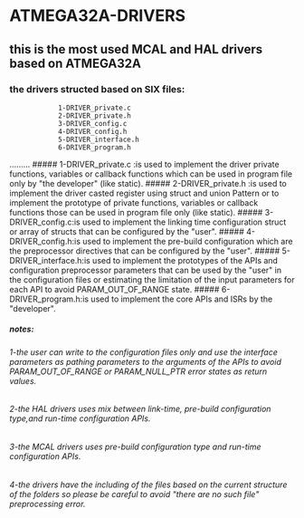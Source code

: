   # ATMEGA32A-DRIVERS
  ## this is the most used MCAL and HAL drivers based on ATMEGA32A
  ### the drivers structed based on SIX files:
                1-DRIVER_private.c
                2-DRIVER_private.h
                3-DRIVER_config.c
                4-DRIVER_config.h
                5-DRIVER_interface.h
                6-DRIVER_program.h
.........
    #####  1-DRIVER_private.c :is used to implement the driver private functions, variables or callback functions which can be used in program file only by "the developer" (like static).
    #####  2-DRIVER_private.h :is used to implement the driver casted register using struct and union Pattern or to implement the prototype of private functions, variables or callback functions those can be used in program file only (like static).
    #####  3-DRIVER_config.c:is used to implement the linking time configuration struct or array of structs that can be configured by the "user".
    #####  4-DRIVER_config.h:is used to implement the pre-build configuration which are the preprocessor directives that can be configured by the "user".
    #####  5-DRIVER_interface.h:is used to implement the prototypes of the APIs and configuration preprocessor parameters that can be used by the "user" in the configuration files or estimating the limitation of the input parameters for each API to avoid PARAM_OUT_OF_RANGE state.
    #####  6-DRIVER_program.h:is used to implement the core APIs and ISRs by the "developer".


##### notes:
 
######   1-the user can write to the configuration files only and use the interface parameters as pathing parameters to the arguments of the APIs to avoid PARAM_OUT_OF_RANGE or PARAM_NULL_PTR error states as return values.
  
######    2-the HAL drivers uses mix between link-time, pre-build configuration type,and run-time configuration APIs.
 
######    3-the MCAL drivers uses pre-build configuration type and run-time configuration APIs.
 
######    4-the drivers have the including of the files based on the current structure of the folders so please be careful to avoid "there are no such file" preprocessing error.
                     
